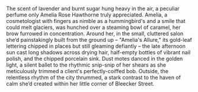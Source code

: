 The scent of lavender and burnt sugar hung heavy in the air, a peculiar perfume only Amelia Rose Hawthorne truly appreciated.  Amelia, a cosmetologist with fingers as nimble as a hummingbird's and a smile that could melt glaciers, was hunched over a steaming bowl of caramel, her brow furrowed in concentration.  Around her, in the small, cluttered salon she’d painstakingly built from the ground up – "Amelia's Allure," its gold-leaf lettering chipped in places but still gleaming defiantly – the late afternoon sun cast long shadows across drying hair, half-empty bottles of vibrant nail polish, and the chipped porcelain sink. Dust motes danced in the golden light, a silent ballet to the rhythmic snip-snip of her shears as she meticulously trimmed a client's perfectly-coiffed bob.  Outside, the relentless rhythm of the city thrummed, a stark contrast to the haven of calm she’d created within her little corner of Bleecker Street.
